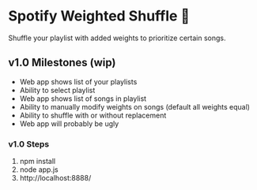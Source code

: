 # Spotify Weighted Shuffle 🎵
Shuffle your playlist with added weights to prioritize certain songs.

## v1.0 Milestones (wip)
- Web app shows list of your playlists
- Ability to select playlist
- Web app shows list of songs in playlist
- Ability to manually modify weights on songs (default all weights equal)
- Ability to shuffle with or without replacement
- Web app will probably be ugly

### v1.0 Steps
1. npm install
2. node app.js
3. http://localhost:8888/
